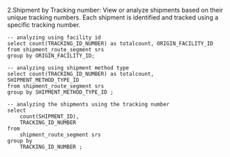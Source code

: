 2.Shipment by Tracking number: View or analyze shipments based on their unique tracking numbers. Each shipment is identified and tracked using a specific tracking number.
```
-- analyzing using facility id
select count(TRACKING_ID_NUMBER) as totalcount, ORIGIN_FACILITY_ID
from shipment_route_segment srs
group by ORIGIN_FACILITY_ID;

-- analyzing using shipment method type
select count(TRACKING_ID_NUMBER) as totalcount, SHIPMENT_METHOD_TYPE_ID
from shipment_route_segment srs
group by SHIPMENT_METHOD_TYPE_ID ;

-- analyzing the shipments using the tracking number
select
	count(SHIPMENT_ID),
	TRACKING_ID_NUMBER
from
	shipment_route_segment srs
group by
	TRACKING_ID_NUMBER ;
```
